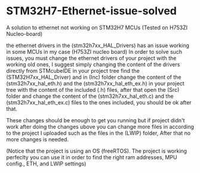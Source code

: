 # STM32H7-Ethernet-issue-solved
A solution to ethernet not working on STM32H7 MCUs (Tested on H753ZI Nucleo-board)

the ethernet drivers in the (stm32h7xx_HAL_Drivers) has an issue working in some MCUs in my case (H753ZI nucleo board) 
In order to solve such issues, you must change the ethernet drivers of your project with the working old ones, I suggest simply changing the content of the drivers directly from STMcubeIDE in your project tree find the (STM32H7xx_HAL_Driver) and in (Inc) folder change the content of the (stm32h7xx_hal_eth.h) and the (stm32h7xx_hal_eth_ex.h) in your project tree with the content of the included (.h) files, after that open the (Src) folder and change the content of the (stm32h7xx_hal_eth.c) and the (stm32h7xx_hal_eth_ex.c) files to the ones included, you should be ok after that.

These changes should be enough to get you running but if project didn't work after doing the changes ubove you can change more files in according to the project I uploaded such as the files in the (LWIP) folder, After that no more changes is needed.

(Notice that the project is using an OS (freeRTOS). The project is working perfeclty you can use it in order to find the right ram addresses, MPU config., ETH, and LWIP settings)

